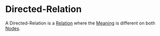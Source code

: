 # Directed-Relation

A Directed-Relation is a [Relation](60005.md) where the [Meaning](60002.md) is different on both [Nodes](60012.md). 